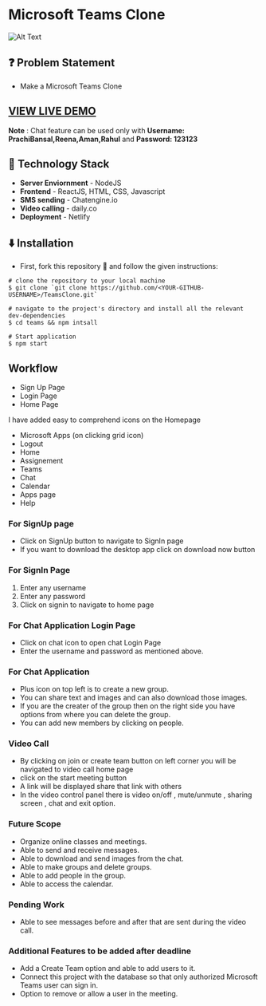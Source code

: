 # Microsoft Teams Clone

![Alt Text](https://media.giphy.com/media/c85NDkXRlfhplxi044/giphy.gif)

## ❓ Problem Statement

- Make a Microsoft Teams Clone

## [VIEW LIVE DEMO](https://teams-application.netlify.app/)

**Note** : Chat feature can be used only with **Username: PrachiBansal,Reena,Aman,Rahul** and **Password: 123123**

## 🚧 Technology Stack

- **Server Enviornment** - NodeJS
- **Frontend** - ReactJS, HTML, CSS, Javascript
- **SMS sending** - Chatengine.io
- **Video calling** - daily.co
- **Deployment** - Netlify

## ⬇️ Installation

- First, fork this repository 🍴 and follow the given instructions:

```
# clone the repository to your local machine
$ git clone `git clone https://github.com/<YOUR-GITHUB-USERNAME>/TeamsClone.git`

# navigate to the project's directory and install all the relevant dev-dependencies
$ cd teams && npm intsall

# Start application
$ npm start

```

## Workflow

- Sign Up Page
- Login Page
- Home Page

I have added easy to comprehend icons on the Homepage

- Microsoft Apps (on clicking grid icon)
- Logout
- Home
- Assignement
- Teams
- Chat
- Calendar
- Apps page
- Help

### For SignUp page

- Click on SignUp button to navigate to SignIn page
- If you want to download the desktop app click on download now button

### For SignIn Page

1. Enter any username
2. Enter any password
3. Click on signin to navigate to home page

### For Chat Application Login Page

- Click on chat icon to open chat Login Page
- Enter the username and password as mentioned above.

### For Chat Application

- Plus icon on top left is to create a new group.
- You can share text and images and can also download those images.
- If you are the creater of the group then on the right side you have options from where you can delete the group.
- You can add new members by clicking on people.

### Video Call

- By clicking on join or create team button on left corner you will be navigated to video call home page
- click on the start meeting button
- A link will be displayed share that link with others
- In the video control panel there is video on/off , mute/unmute , sharing screen , chat and exit option.

### Future Scope

- Organize online classes and meetings.
- Able to send and receive messages.
- Able to download and send images from the chat.
- Able to make groups and delete groups.
- Able to add people in the group.
- Able to access the calendar.

### Pending Work

- Able to see messages before and after that are sent during the video call.

### Additional Features to be added after deadline

- Add a Create Team option and able to add users to it.
- Connect this project with the database so that only authorized Microsoft Teams user can sign in.
- Option to remove or allow a user in the meeting.
